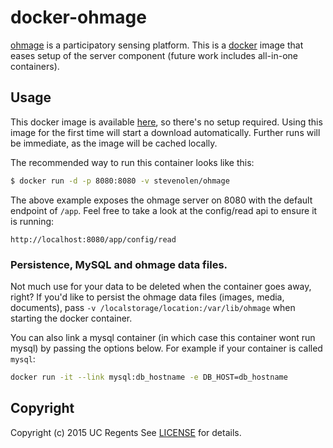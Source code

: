 # docker-ohmage

[ohmage](https://github.com/ohmage/server) is a participatory sensing platform.
This is a [docker](https://www.docker.io) image that eases setup of the server component (future work includes all-in-one containers).

## Usage

This docker image is available [here](https://registry.hub.docker.com/u/stevenolen/ohmage/),
so there's no setup required.
Using this image for the first time will start a download automatically.
Further runs will be immediate, as the image will be cached locally.

The recommended way to run this container looks like this:

```bash
$ docker run -d -p 8080:8080 -v stevenolen/ohmage
```

The above example exposes the ohmage server on 8080 with the default endpoint of `/app`. Feel free to take a look at the config/read api to ensure it is running:

```
http://localhost:8080/app/config/read
```

### Persistence, MySQL and ohmage data files.

Not much use for your data to be deleted when the container goes away, right? If you'd like to persist the ohmage data files (images, media, documents), pass `-v /localstorage/location:/var/lib/ohmage` when starting the docker container. 

You can also link a mysql container (in which case this container wont run mysql) by passing the options below. For example if your container is called `mysql`:

```bash
docker run -it --link mysql:db_hostname -e DB_HOST=db_hostname
```

## Copyright
Copyright (c) 2015 UC Regents
See [LICENSE][] for details.

[license]: LICENSE
